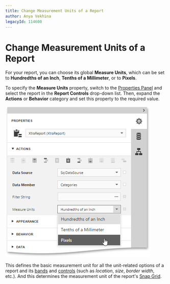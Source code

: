 ```yaml
---
title: Change Measurement Units of a Report
author: Anya Vekhina
legacyId: 114600
---
```

# Change Measurement Units of a Report
For your report, you can choose its global **Measure Units**, which can be set to **Hundredths of an Inch**, **Tenths of a Millimeter**, or to **Pixels**.

To specify the **Measure Units** property, switch to the [Properties Panel](../../interface-elements/properties-panel.md) and select the report in the **Report Controls** drop-down list. Then, expand the **Actions** or **Behavior** category and set this property to the required value.

![eud-Change-Measurement-Units-0](../../../../images/img119320.png)

This defines the basic measurement unit for all the unit-related options of a report and its [bands](../../report-elements/report-bands.md) and [controls](../../report-elements/report-controls.md) (such as _location_, _size_, _border width_, etc.). And this determines the measurement unit of the report's [Snap Grid](adjust-the-layout-of-report-elements.md).